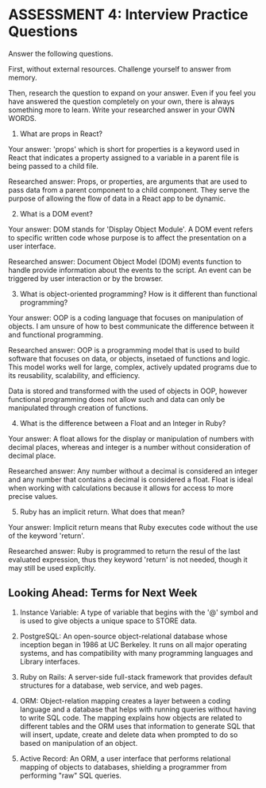 # ASSESSMENT 4: Interview Practice Questions
Answer the following questions.

First, without external resources. Challenge yourself to answer from memory.

Then, research the question to expand on your answer. Even if you feel you have answered the question completely on your own, there is always something more to learn. Write your researched answer in your OWN WORDS.  

1. What are props in React?

  Your answer: 'props' which is short for properties is a keyword used in React that indicates a property assigned to a variable in a parent file is being passed to a child file.

  Researched answer: Props, or properties, are arguments that are used to pass data from a parent component to a child component. They serve the purpose of allowing the flow of data in a React app to be dynamic.



2. What is a DOM event?

  Your answer: DOM stands for 'Display Object Module'. A DOM event refers to specific written code whose purpose is to affect the presentation on a user interface.

  Researched answer: Document Object Model (DOM) events function to handle provide information about the events to the script. An event can be triggered by user interaction or by the browser. 



3. What is object-oriented programming? How is it different than functional programming?

  Your answer: OOP is a coding language that focuses on manipulation of objects. I am unsure of how to best communicate the difference between it and functional programming.

  Researched answer: OOP is a programming model that is used to build software that focuses on data, or objects, insetaed of functions and logic. This model works well for large, complex, actively updated programs due to its reusability, scalability, and efficiency. 

  Data is stored and transformed with the used of objects in OOP, however functional programming does not allow such and data can only be manipulated through creation of functions.



4. What is the difference between a Float and an Integer in Ruby?

  Your answer: A float allows for the display or manipulation of numbers with decimal places, whereas and integer is a number without consideration of decimal place.

  Researched answer: Any number without a decimal is considered an integer and any number that contains a decimal is considered a float. Float is ideal when working with calculations because it allows for access to more precise values.



5. Ruby has an implicit return. What does that mean?

  Your answer: Implicit return means that Ruby executes code without the use of the keyword 'return'.

  Researched answer: Ruby is programmed to return the resul of the last evaluated expression, thus they keyword 'return' is not needed, though it may still be used explicitly.



## Looking Ahead: Terms for Next Week

1. Instance Variable: A type of variable that begins with the '@' symbol and is used to give objects a unique space to STORE data.

2. PostgreSQL: An open-source object-relational database whose inception began in 1986 at UC Berkeley. It runs on all major operating systems, and has compatibility with many programming languages and Library interfaces.

3. Ruby on Rails: A server-side full-stack framework that provides default structures for a database, web service, and web pages. 

4. ORM: Object-relation mapping creates a layer between a coding language and a database that helps with running queries without having to write SQL code. The mapping explains how objects are related to different tables and the ORM uses that information to generate SQL that will insert, update, create and delete data when prompted to do so based on manipulation of an object.

5. Active Record: An ORM, a user interface that performs relational mapping of objects to databases, shielding a programmer from performing "raw" SQL queries.
